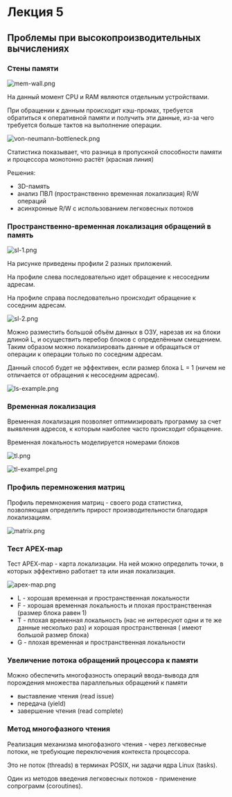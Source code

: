 # Лекция 5

## Проблемы при высокопроизводительных вычислениях

### Стены памяти

![mem-wall.png](images%2Flecture-5%2Fmem-wall.png)

На данный момент CPU и RAM являются отдельным устройствами.

При обращении к данным происходит кэш-промах, требуется обратиться к оперативной памяти и получить эти данные, из-за
чего требуется больше тактов на выполнение операции.

![von-neumann-bottleneck.png](images%2Flecture-5%2Fvon-neumann-bottleneck.png)

Статистика показывает, что разница в пропускной способности памяти и процессора монотонно растёт (красная линия)

Решения:

- 3D-память
- анализ ПВЛ (пространственно временная локализация) R/W операций
- асинхронные R/W с использованием легковесных потоков

### Пространственно-временная локализация обращений в память

![sl-1.png](images%2Flecture-5%2Fsl-1.png)

На рисунке приведены профили 2 разных приложений.

На профиле слева последовательно идет обращение к несоседним адресам.

На профиле справа последовательно происходит обращение к соседним адресам.

![sl-2.png](images%2Flecture-5%2Fsl-2.png)

Можно разместить большой объём данных в ОЗУ, нарезав их на блоки длиной L, и осуществить перебор блоков с определённым
смещением. Таким образом можно локализировать данные и обращаться от операции к операции только по соседним адресам.

Данный способ будет не эффективен, если размер блока L = 1 (ничем не отличается от обращения к несоседним адресам).

![ls-example.png](images%2Flecture-5%2Fls-example.png)

### Временная локализация

Временная локализация позволяет оптимизировать программу за счет выявления адресов, к которым наиболее часто происходит
обращение.

Временная локальность моделируется номерами блоков

![tl.png](images%2Flecture-5%2Ftl.png)

![tl-exampel.png](images%2Flecture-5%2Ftl-exampel.png)

### Профиль перемножения матриц

Профиль перемножения матриц - своего рода статистика, позволяющая определить прирост производительности благодаря
локализациям.

![matrix.png](images%2Flecture-5%2Fmatrix.png)

### Тест APEX-map

Тест APEX-map - карта локализации. На ней можно определить точки, в которых эффективно работает та или иная локализация.

![apex-map.png](images%2Flecture-5%2Fapex-map.png)

- L - хорошая временная и пространственная локальности
- F - хорошая временная локальность и плохая пространственная (размер блока равен 1)
- T - плохая временная локальность (нас не интересуют одни и те же данные несколько раз) и хорошая пространственная (
  имеют большой размер блока)
- G - плохая временная и пространственная локальности

### Увеличение потока обращений процессора к памяти

Можно обеспечить многофазность операций ввода-вывода для порождения множества параллельных обращений к памяти 

- выставление чтения (read issue)
- передача (yield)
- завершение чтения (read complete)

### Метод многофазного чтения

Реализация механизма многофазного чтения - через легковесные потоки, не требующие переключения контекста процессора.

Это не поток (threads) в терминах POSIX, ни задачи ядра Linux (tasks).

Один из методов введения легковесных потоков - применение сопрограмм (coroutines).